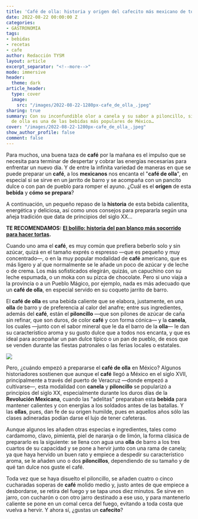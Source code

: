 ```yaml
---
title: 'Café de olla: historia y origen del cafecito más mexicano de todos'
date: 2022-08-22 00:00:00 Z
categories:
- GASTRONOMIA
tags:
- bebidas
- recetas
- cafe
author: Redacción TYSM
layout: article
excerpt_separator: "<!--more-->"
mode: immersive
header:
  theme: dark
article_header:
  type: cover
  image:
    src: "/images/2022-08-22-1280px-cafe_de_olla_.jpeg"
sharing: true
summary: Con su inconfundible olor a canela y su sabor a piloncillo, sin duda el café
  de olla es una de las bebidas más populares de México…
cover: "/images/2022-08-22-1280px-cafe_de_olla_.jpeg"
show_author_profile: false
comment: false
---
```


Para muchos, una buena taza de **café** por la mañana es el impulso que se necesita para terminar de despertar y cobrar las energías necesarias para enfrentar un nuevo día. Y de entre la infinita variedad de maneras en que se puede preparar un **café**, a los **mexicanos** nos encanta el "**café de olla**", en especial si se sirve en un jarrito de barro y se acompaña con un pancito dulce o con pan de pueblo para romper el ayuno. ¿Cuál es el **origen** de esta **bebida** y **cómo se prepara**?

A continuación, un pequeño repaso de la **historia** de esta bebida calientita, energética y deliciosa, así como unos consejos para prepararla según una añeja tradición que data de principios del siglo XX…

**TE RECOMENDAMOS:** [**El bolillo: historia del pan blanco más socorrido para hacer tortas**](https://blog.tonoysumariachi.com/gastronomia/2022/08/02/el-bolillo-historia-del-pan-blanco-mas-socorrido-para-hacer-tortas.html)**.**

Cuando uno ama el **café**, es muy común que prefiera beberlo solo y sin azúcar, quizá en el tamaño exprés o espresso —que es pequeño y muy concentrado—, o en la muy popular modalidad de **café** americano, que es más ligero y al que normalmente se le añade un poco de azúcar y de leche o de crema. Los más sofisticados elegirán, quizás, un capuchino con su leche espumada, o un moka con su pizca de chocolate. Pero si uno viaja a la provincia o a un Pueblo Mágico, por ejemplo, nada es más adecuado que un **café de olla**, en especial servido en su coqueto jarrito de barro.

El **café de olla** es una bebida caliente que se elabora, justamente, en una **olla** de barro y de preferencia al calor del anafre; entre sus ingredientes, además del **café**, están el **piloncillo** —que son pilones de azúcar de caña sin refinar, que son duros, de color **café** y con forma cónica— y la **canela**, los cuales —junto con el sabor mineral que le da el barro de la **olla**— le dan su característico aroma y su gusto dulce que a todos nos encanta, y que es ideal para acompañar un pan dulce típico o un pan de pueblo, de esos que se venden durante las fiestas patronales o las ferias locales o estatales.

![](https://upload.wikimedia.org/wikipedia/commons/thumb/f/f9/Caf%C3%A9_de_Olla_y_pan_de_pueblo.jpg/1024px-Caf%C3%A9_de_Olla_y_pan_de_pueblo.jpg)

Pero, ¿cuándo empezó a prepararse el **café de olla** en México? Algunos historiadores sostienen que aunque el **café** llegó a México en el siglo XVII, principalmente a través del puerto de Veracruz —donde empezó a cultivarse—, esta modalidad con **canela** y **piloncillo** se popularizó a principios del siglo XX, especialmente durante los duros días de la **Revolución Mexicana**, cuando las "adelitas" preparaban esta **bebida** para mantener calientes y con energías a los soldados antes de las batallas. Y las **ollas**, pues, dan fe de su origen humilde, pues en aquellos años sólo las clases adineradas podían darse el lujo de tener cafeteras.

Aunque algunos les añaden otras especias e ingredientes, tales como cardamomo, clavo, pimienta, piel de naranja o de limón, la forma clásica de prepararlo es la siguiente: se llena con agua una **olla** de barro a los tres cuartos de su capacidad y se pone a hervir junto con una rama de canela; ya que haya hervido un buen rato y empiece a despedir su característico aroma, se le añaden uno o dos **piloncillos**, dependiendo de su tamaño y de qué tan dulce nos guste el café.

Toda vez que se haya disuelto el piloncillo, se añaden cuatro o cinco cucharadas soperas de **café** molido medio y, justo antes de que empiece a desbordarse, se retira del fuego y se tapa unos diez minutos. Se sirve en jarro, con cucharón o con otro jarro destinado a ese uso, y para mantenerlo caliente se pone en un comal cerca del fuego, evitando a toda costa que vuelva a hervir. Y ahora sí, ¿gustas un **cafecito**?
